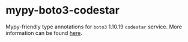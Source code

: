 # mypy-boto3-codestar

Mypy-friendly type annotations for `boto3` 1.10.19 `codestar` service.
More information can be found [here](https://github.com/vemel/mypy_boto3).